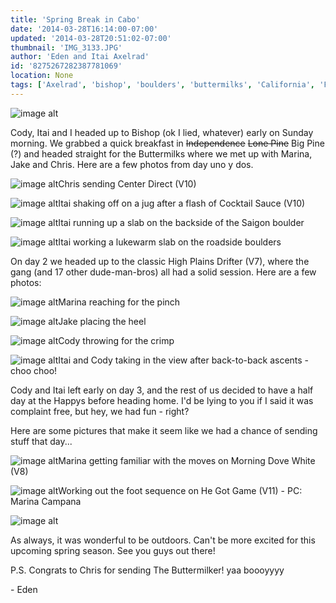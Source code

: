 ```yaml
---
title: 'Spring Break in Cabo'
date: '2014-03-28T16:14:00-07:00'
updated: '2014-03-28T20:51:02-07:00'
thumbnail: 'IMG_3133.JPG'
author: 'Eden and Itai Axelrad'
id: '8275267282387781069'
location: None
tags: ['Axelrad', 'bishop', 'boulders', 'buttermilks', 'California', 'Five Ten', 'granite']
---
```


![image alt](/images/IMG_3133.JPG)

Cody, Itai and I headed up to Bishop (ok I lied, whatever) early on Sunday morning. We grabbed a quick breakfast in ~~Independence~~
~~Lone Pine~~
Big Pine (?) and headed straight for the Buttermilks where we met up with Marina, Jake and Chris. Here are a few photos from day uno y dos. 

![image alt](/images/IMG_3123.JPG)Chris sending Center Direct (V10)

![image alt](/images/IMG_9891.jpg)Itai shaking off on a jug after a flash of Cocktail Sauce (V10)

![image alt](/images/IMG_9901.jpg)Itai running up a slab on the backside of the Saigon boulder

![image alt](/images/IMG_3137.JPG)Itai working a lukewarm slab on the roadside boulders

On day 2 we headed up to the classic High Plains Drifter (V7), where the gang (and 17 other dude-man-bros) all had a solid session. Here are a few photos: 

![image alt](/images/IMG_9923.jpg)Marina reaching for the pinch

![image alt](/images/IMG_9935.jpg)Jake placing the heel

![image alt](/images/IMG_9934.jpg)Cody throwing for the crimp

![image alt](/images/IMG_3149.JPG)Itai and Cody taking in the view after back-to-back ascents - choo choo!

Cody and Itai left early on day 3, and the rest of us decided to have a half day at the Happys before heading home.
I'd be lying to you if I said it was complaint free, but hey, we had fun - right?

Here are some pictures that make it seem like we had a chance of sending stuff that day...

![image alt](/images/IMG_3181.JPG)Marina getting familiar with the moves on Morning Dove White (V8)

![image alt](/images/IMG_3216.JPG)Working out the foot sequence on He Got Game (V11) - PC: Marina Campana

![image alt](/images/IMG_3157.JPG)

As always, it was wonderful to be outdoors. Can't be more excited for this upcoming spring season. See you guys out there!

P.S. Congrats to Chris for sending The Buttermilker! yaa boooyyyy

\- Eden

